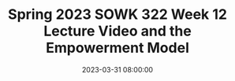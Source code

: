 ---
layout: single_presentation
name: spring-2023-sowk-322-week-12-lecture-video-and-the-empowerment-model.md
title: "Spring 2023 SOWK 322 Week 12 Lecture Video and the Empowerment Model"
date:  2023-03-31 08:00:00
presentation_id: FX8yI6
permalink: /FX8yI6/
redirect_from:
  - /presentations/FX8yI6/spring-2023-sowk-322-week-12-lecture-video-and-the-empowerment-model
slides: 
  - slide_name: deck-10127-large-0.jpeg
    slide_text: >
      <p>Empowerment Model Week 12 Lecture Video
      Dr. Jacob Campbell, LICSW at Heritage University Spring 2023 SOWK 322</p>
      
  - slide_name: deck-10127-large-1.jpeg
    slide_text: >
      <p>Agenda for the Week Tasks for Week 12
      Read/Watch Read Rothman’s (2018) chapter 13, “Practice Models - Working with Individuals.” Watch my lecture video Spring 2023 SOWK 322 Week 12 Lecture Video and the Empowerment Model
      A–01: Asynchronous Participation and Engagement 3 Replies Across any of the Forums Questions Regarding A–04 Social Media Assignment Chapter 13 Prompts Case Management Model Empowerment Model Crisis Intervention Advocacy Model</p>
      
  - slide_name: deck-10127-large-2.jpeg
    slide_text: >
      <p>By focusing on the client’s strengths, the worker can help the client to motivate and to see himself or herself as actor, rather than acted upon. Empowerment practice involves the worker in helping the client to act, rather than in acting on his or her behalf. (Rothman, 2018, p. 269)</p>
      
  - slide_name: deck-10127-large-3.jpeg
    slide_text: >
      <p>Empowerment Model A Process
      Self-ef icacy
      2
      Critical Consciousness
      3
      Social Change
      f
      1</p>
      
  - slide_name: deck-10127-large-4.jpeg
    slide_text: >
      <p>Self-ef icacy Step 1
      The irst step in empowerment theory is the empowering of the client. This means helping them to gain self-ef icacy. This can be done by the following:
      ‣ Skill building ‣ Gaining self-awareness
      f
      f
      f
      ‣ Learning to navigate systems</p>
      
  - slide_name: deck-10127-large-5.jpeg
    slide_text: >
      <p>Critical Consciousness Step 2
      The second step in empowerment theory is connecting the client to the “bigger picture.” This means helping them to gain a critical consciousness about oppression and obstacles. Some examples of this are as follows:
      ‣ Identifying barriers ‣ De ining power ‣ Connecting the client to a group
      f
      ‣ Letting them know they aren’t alone</p>
      
  - slide_name: deck-10127-large-6.jpeg
    slide_text: >
      <p>Social Change Step 3
      The third step in empowerment theory is creating larger social change. The following are some possible ideas:
      ‣ Creating policy and or legal changes ‣ Having the client act as a mentor ‣ Connecting to another activity that allows them to make social change</p>
      
presentation_description: >
  <p>Week 12 looks at specific micro-level intervention strategies for working with clients. The learning objectives for this week are as follows:</p>
  <ul>
  <li>Identify at least four models for intervention on a micro level</li>
  <li>Identify strategies to adapt those models to people with disabilities</li>
  </ul>
  
downloadable_slides: deck-10127.pdf
slides_count: 7
header:
  teaser: deck-10127-thumb-0.jpeg
presentation_video:
location: "Heritage University"
tags:
  - Heritage University
  - BASW Program
  - SOWK 322
---